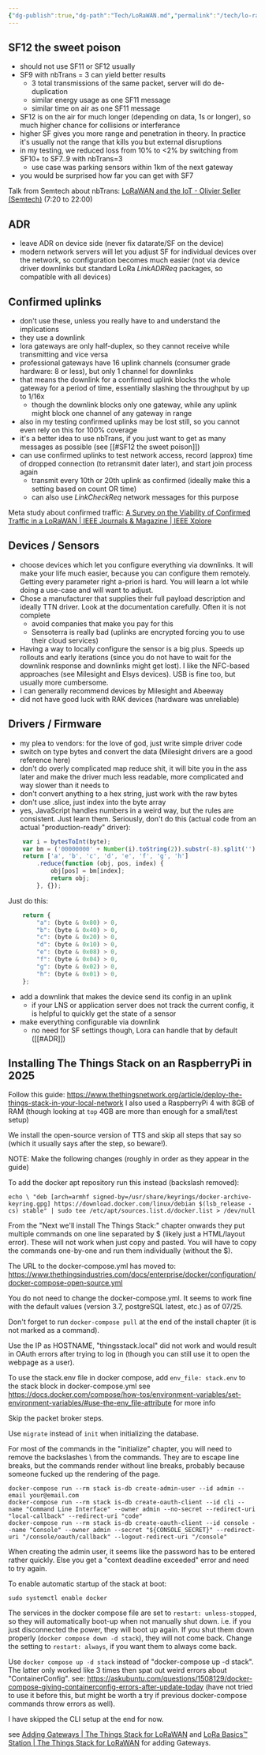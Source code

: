 ```yaml
---
{"dg-publish":true,"dg-path":"Tech/LoRaWAN.md","permalink":"/tech/lo-ra-wan/","tags":["experience","knowledge-base"],"created":"2025-08-22T22:09:49.885+02:00","updated":"2025-08-22T15:16:49.734+02:00"}
---
```


## SF12 the sweet poison
- should not use SF11 or SF12 usually
- SF9 with nbTrans = 3 can yield better results
	- 3 total transmissions of the same packet, server will do de-duplication
	- similar energy usage as one SF11 message
	- similar time on air as one SF11 message
- SF12 is on the air for much longer (depending on data, 1s or longer), so much higher chance for collisions or interferance
- higher SF gives you more range and penetration in theory. In practice it's usually not the range that kills you but external disruptions
- in my testing, we reduced loss from 10% to <2% by switching from SF10+ to SF7..9 with nbTrans=3
	- use case was parking sensors within 1km of the next gateway
- you would be surprised how far you can get with SF7

Talk from Semtech about nbTrans: [LoRaWAN and the IoT - Olivier Seller (Semtech)](https://www.youtube.com/watch?v=VmYuItA6q4I&list=RDCMUCv85CXnZUXEKnlZpQapTAwQ&start_radio=1&t=450s) (7:20 to 22:00)
## ADR
- leave ADR on device side (never fix datarate/SF on the device)
- modern network servers will let you adjust SF for individual devices over the network, so configuration becomes much easier (not via device driver downlinks but standard LoRa *LinkADRReq* packages, so compatible with all devices)
## Confirmed uplinks
- don't use these, unless you really have to and understand the implications
- they use a downlink
- lora gateways are only half-duplex, so they cannot receive while transmitting and vice versa
- professional gateways have 16 uplink channels (consumer grade hardware: 8 or less), but only 1 channel for downlinks
- that means the downlink for a confirmed uplink blocks the whole gateway for a period of time, essentially slashing the throughput by up to 1/16x
	- though the downlink blocks only one gateway, while any uplink might block one channel of any gateway in range
- also in my testing confirmed uplinks may be lost still, so you cannot even rely on this for 100% coverage
- it's a better idea to use nbTrans, if you just want to get as many messages as possible (see [[#SF12 the sweet poison]])
- can use confirmed uplinks to test network access, record (approx) time of dropped connection (to retransmit dater later), and start join process again
	- transmit every 10th or 20th uplink as confirmed (ideally make this a setting based on count OR time)
	- can also use *LinkCheckReq* network messages for this purpose

Meta study about confirmed traffic: [A Survey on the Viability of Confirmed Traffic in a LoRaWAN | IEEE Journals & Magazine | IEEE Xplore](https://ieeexplore.ieee.org/document/8952708)
## Devices / Sensors
- choose devices which let you configure everything via downlinks. It will make your life much easier, because you can configure them remotely. Getting every parameter right a-priori is hard. You will learn a lot while doing a use-case and will want to adjust.
- Chose a manufacturer that supplies their full payload description and ideally TTN driver. Look at the documentation carefully. Often it is not complete
	- avoid companies that make you pay for this
	- Sensoterra is really bad (uplinks are encrypted forcing you to use their cloud services)
- Having a way to locally configure the sensor is a big plus. Speeds up rollouts and early iterations (since you do not have to wait for the downlink response and downlinks might get lost). I like the NFC-based approaches (see Milesight and Elsys devices). USB is fine too, but usually more cumbersome.
- I can generally recommend devices by Milesight and Abeeway
- did not have good luck with RAK devices (hardware was unreliable)
## Drivers / Firmware
- my plea to vendors: for the love of god, just write simple driver code
- switch on type bytes and convert the data (Milesight drivers are a good reference here)
- don't do overly complicated map reduce shit, it will bite you in the ass later and make the driver much less readable, more complicated and way slower than it needs to
- don't convert anything to a hex string, just work with the raw bytes
- don't use .slice, just index into the byte array
- yes, JavaScript handles numbers in a weird way, but the rules are consistent. Just learn them.
Seriously, don't do this (actual code from an actual "production-ready" driver):
```JavaScript
    var i = bytesToInt(byte);
    var bm = ('00000000' + Number(i).toString(2)).substr(-8).split('').map(Number).map(Boolean);
    return ['a', 'b', 'c', 'd', 'e', 'f', 'g', 'h']
        .reduce(function (obj, pos, index) {
            obj[pos] = bm[index];
            return obj;
        }, {});
```
Just do this:
```JavaScript
    return {
        "a": (byte & 0x80) > 0,
        "b": (byte & 0x40) > 0,
        "c": (byte & 0x20) > 0,
        "d": (byte & 0x10) > 0,
        "e": (byte & 0x08) > 0,
        "f": (byte & 0x04) > 0,
        "g": (byte & 0x02) > 0,
        "h": (byte & 0x01) > 0,
    };
```
- add a downlink that makes the device send its config in an uplink
	- if your LNS or application server does not track the current config, it is helpful to quickly get the state of a sensor
- make everything configurable via downlink
	- no need for SF settings though, Lora can handle that by default ([[#ADR]])
## Installing The Things Stack on an RaspberryPi in 2025
Follow this guide:
https://www.thethingsnetwork.org/article/deploy-the-things-stack-in-your-local-network
I also used a RaspberryPi 4 with 8GB of RAM (though looking at `top` 4GB are more than enough for a small/test setup)

We install the open-source version of TTS and skip all steps that say so (which it usually says after the step, so beware!).

NOTE: Make the following changes (roughly in order as they appear in the guide)

To add the docker apt repository run this instead (backslash removed):
```
echo \ "deb [arch=armhf signed-by=/usr/share/keyrings/docker-archive-keyring.gpg] https://download.docker.com/linux/debian $(lsb_release -cs) stable" | sudo tee /etc/apt/sources.list.d/docker.list > /dev/null
```

From the "Next we'll install The Things Stack:" chapter onwards they put multiple commands on one line separated by $ (likely just a HTML/layout error).
These will not work when just copy and pasted.
You will have to copy the commands one-by-one and run them individually (without the $).

The URL to the docker-compose.yml has moved to:
https://www.thethingsindustries.com/docs/enterprise/docker/configuration/docker-compose-open-source.yml

You do not need to change the docker-compose.yml. It seems to work fine with the default values (version 3.7, postgreSQL latest, etc.) as of 07/25.

Don't forget to run `docker-compose pull` at the end of the install chapter (it is not marked as a command).

Use the IP as HOSTNAME, "thingsstack.local" did not work and would result in OAuth errors after trying to log in (though you can still use it to open the webpage as a user).

To use the stack.env file in docker compose, add `env_file: stack.env` to the stack block in docker-compose.yml
see https://docs.docker.com/compose/how-tos/environment-variables/set-environment-variables/#use-the-env_file-attribute for more info

Skip the packet broker steps.

Use `migrate` instead of `init` when initializing the database.

For most of the commands in the "initialize" chapter, you will need to remove the backslashes \ from the commands. 
They are to escape line breaks, but the commands render without line breaks, probably because someone fucked up the rendering of the page.

```
docker-compose run --rm stack is-db create-admin-user --id admin --email your@email.com
docker-compose run --rm stack is-db create-oauth-client --id cli --name "Command Line Interface" --owner admin --no-secret --redirect-uri "local-callback" --redirect-uri "code"
docker-compose run --rm stack is-db create-oauth-client --id console --name "Console" --owner admin --secret "${CONSOLE_SECRET}" --redirect-uri "/console/oauth/callback" --logout-redirect-uri "/console"
```

When creating the admin user, it seems like the password has to be entered rather quickly. Else you get a "context deadline exceeded" error and need to try again.

To enable automatic startup of the stack at boot:
```
sudo systemctl enable docker
```
The services in the docker compose file are set to `restart: unless-stopped`, so they will automatically boot-up when not manually shut down. i.e. if you just disconnected the power, they will boot up again. If you shut them down properly (`docker compose down -d stack`), they will not come back.
Change the setting to `restart: always`, if you want them to always come back.

Use `docker compose up -d stack` instead of "docker-compose up -d stack". The latter only worked like 3 times then spat out weird errors about "ContainerConfig".
see: https://askubuntu.com/questions/1508129/docker-compose-giving-containerconfig-errors-after-update-today
(have not tried to use it before this, but might be worth a try if previous docker-compose commands throw errors as well).

I have skipped the CLI setup at the end for now.

see [Adding Gateways | The Things Stack for LoRaWAN](https://www.thethingsindustries.com/docs/hardware/gateways/concepts/adding-gateways/) and [LoRa Basics™ Station | The Things Stack for LoRaWAN](https://www.thethingsindustries.com/docs/hardware/gateways/concepts/lora-basics-station/) for adding Gateways.